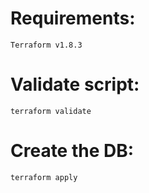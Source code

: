  # Requirements:
 ```
Terraform v1.8.3
 ```

# Validate script:
```
terraform validate
```

# Create the DB:
```
terraform apply
```

